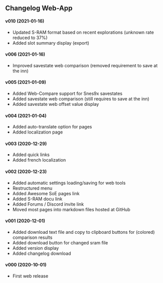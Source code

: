 ﻿## Changelog Web-App

#### v010 (2021-01-16)
* Updated S-RAM format based on recent explorations (unknown rate reduced to 37%)
* Added slot summary display (export)

#### v006 (2021-01-16)
* Improved savestate web comparison (removed requirement to save at the inn)

#### v005 (2021-01-09)
* Added Web-Compare support for Snes9x savestates
* Added savestate web comparison (still requires to save at the inn)
* Added savestate web offset value display

#### v004 (2021-01-04)
* Added auto-translate option for pages
* Added localization page

#### v003 (2020-12-29)
* Added quick links
* Added french localization

#### v002 (2020-12-23)
* Added automatic settings loading/saving for web tools
* Restructured menu
* Added Awesome SoE pages link
* Added S-RAM docu link
* Added Forums / Discord invite link
* Moved most pages into markdown files hosted at GitHub

#### v001 (2020-12-01)
* Added download text file and copy to clipboard buttons for (colored) comparison results
* Added download button for changed sram file
* Added version display
* Added changelog download

#### v000 (2020-10-01)
* First web release
